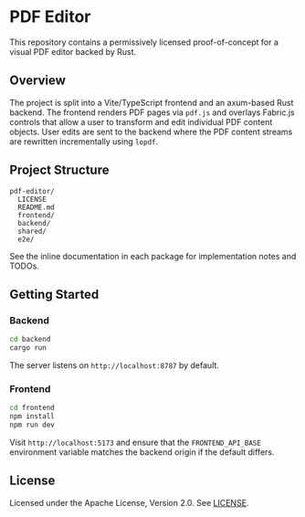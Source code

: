 # PDF Editor

This repository contains a permissively licensed proof-of-concept for a visual PDF editor backed by Rust.

## Overview

The project is split into a Vite/TypeScript frontend and an axum-based Rust backend. The frontend renders PDF pages via `pdf.js` and overlays Fabric.js controls that allow a user to transform and edit individual PDF content objects. User edits are sent to the backend where the PDF content streams are rewritten incrementally using `lopdf`.

## Project Structure

```
pdf-editor/
  LICENSE
  README.md
  frontend/
  backend/
  shared/
  e2e/
```

See the inline documentation in each package for implementation notes and TODOs.

## Getting Started

### Backend

```bash
cd backend
cargo run
```

The server listens on `http://localhost:8787` by default.

### Frontend

```bash
cd frontend
npm install
npm run dev
```

Visit `http://localhost:5173` and ensure that the `FRONTEND_API_BASE` environment variable matches the backend origin if the default differs.

## License

Licensed under the Apache License, Version 2.0. See [LICENSE](./LICENSE).
